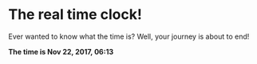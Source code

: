 # The real time clock!

Ever wanted to know what the time is? Well, your journey is about to end!

**The time is Nov 22, 2017, 06:13**
